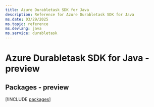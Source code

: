 ```yaml
---
title: Azure Durabletask SDK for Java
description: Reference for Azure Durabletask SDK for Java
ms.date: 03/29/2025
ms.topic: reference
ms.devlang: java
ms.service: durabletask
---
```

# Azure Durabletask SDK for Java - preview
## Packages - preview
[!INCLUDE [packages](durabletask-index.md)]